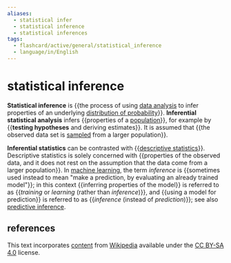 ```yaml
---
aliases:
  - statistical infer
  - statistical inference
  - statistical inferences
tags:
  - flashcard/active/general/statistical_inference
  - language/in/English
---
```


# statistical inference

__Statistical inference__ is {{the process of using [data analysis](data%20analysis.md) to infer properties of an underlying [distribution of probability](probability%20distribution.md)}}. __Inferential statistical analysis__ infers {{properties of a [population](statistical%20population.md)}}, for example by {{__testing hypotheses__ and deriving estimates}}. It is assumed that {{the observed data set is [sampled](sampling%20(statistics).md) from a larger population}}.

__Inferential statistics__ can be contrasted with {{[descriptive statistics](descriptive%20statistics.md)}}. Descriptive statistics is solely concerned with {{properties of the observed data, and it does not rest on the assumption that the data come from a larger population}}. In [machine learning](machine%20learning.md), the term _inference_ is {{sometimes used instead to mean "make a prediction, by evaluating an already trained model"}}; in this context {{inferring properties of the model}} is referred to as {{_training_ or _learning_ (rather than _inference_)}}, and {{using a model for prediction}} is referred to as {{_inference_ (instead of _prediction_)}}; see also [predictive inference](statistical%20inference.md#prediction).

## references

This text incorporates [content](https://en.wikipedia.org/wiki/statistical_inference) from [Wikipedia](Wikipedia.md) available under the [CC BY-SA 4.0](https://creativecommons.org/licenses/by-sa/4.0/) license.
